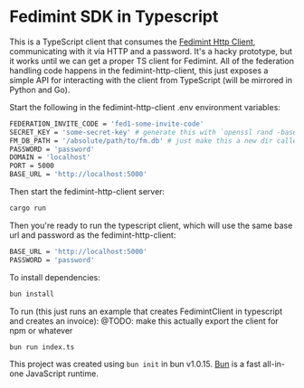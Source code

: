 # Fedimint SDK in Typescript

This is a TypeScript client that consumes the [Fedimint Http Client](https://github.com/kodylow/fedimint-http-client), communicating with it via HTTP and a password. It's a hacky prototype, but it works until we can get a proper TS client for Fedimint. All of the federation handling code happens in the fedimint-http-client, this just exposes a simple API for interacting with the client from TypeScript (will be mirrored in Python and Go).

Start the following in the fedimint-http-client .env environment variables:

```bash
FEDERATION_INVITE_CODE = 'fed1-some-invite-code'
SECRET_KEY = 'some-secret-key' # generate this with `openssl rand -base64 32`
FM_DB_PATH = '/absolute/path/to/fm.db' # just make this a new dir called `fm_db` in the root of the fedimint-http-client and use the absolute path to thatm it'll create the db file for you on startup
PASSWORD = 'password'
DOMAIN = 'localhost'
PORT = 5000
BASE_URL = 'http://localhost:5000'
```

Then start the fedimint-http-client server:

```bash
cargo run
```

Then you're ready to run the typescript client, which will use the same base url and password as the fedimint-http-client:

```bash
BASE_URL = 'http://localhost:5000'
PASSWORD = 'password'
```

To install dependencies:

```bash
bun install
```

To run (this just runs an example that creates FedimintClient in typescript and creates an invoice):
@TODO: make this actually export the client for npm or whatever

```bash
bun run index.ts
```

This project was created using `bun init` in bun v1.0.15. [Bun](https://bun.sh) is a fast all-in-one JavaScript runtime.
